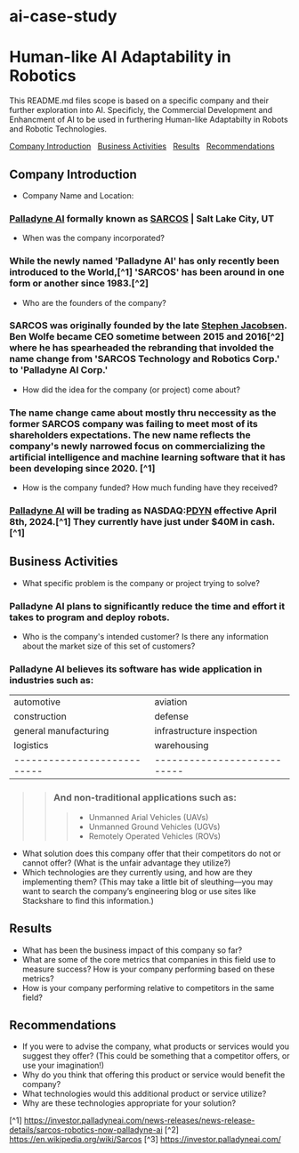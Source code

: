 # ai-case-study

# Human-like AI Adaptability in Robotics
This README.md files scope is based on a specific company and their further exploration into AI. Specificly, the Commercial Development and Enhancment of AI to be used in furthering Human-like Adaptabilty in Robots and Robotic Technologies.

[Company Introduction](#company-introduction) &nbsp; [Business Activities](#business-activities) &nbsp; [Results](#results) &nbsp; [Recommendations](#recommendations)

## Company Introduction

- Company Name and Location:
### [Palladyne AI](https://palladyneai.com/) formally known as [SARCOS](https://www.sarcos.com/) | Salt Lake City, UT

- When was the company incorporated?
### While the newly named 'Palladyne AI' has only recently been introduced to the World,[^1] 'SARCOS' has been around in one form or another since 1983.[^2]

- Who are the founders of the company?
### SARCOS was originally founded by the late [Stephen Jacobsen](https://en.wikipedia.org/wiki/Stephen_Jacobsen). Ben Wolfe became CEO sometime between 2015 and 2016[^2] where he has spearheaded the rebranding that involded the name change from 'SARCOS Technology and Robotics Corp.' to 'Palladyne AI Corp.'

- How did the idea for the company (or project) come about?
### The name change came about mostly thru neccessity as the former SARCOS company was failing to meet most of its shareholders expectations. The new name reflects the company's newly narrowed focus on commercializing the artificial intelligence and machine learning software that it has been developing since 2020. [^1]

- How is the company funded? How much funding have they received?
### [Palladyne AI](https://palladyneai.com/) will be trading as NASDAQ:[PDYN](https://www.msn.com/en-us/money/watchlist?tab=Related&id=bzx4pr&ocid=ansMSNMoney11&duration=1Y&src=b_secdans&relatedQuoteId=bzx4pr&relatedSource=MlAl) effective April 8th, 2024.[^1] They currently have just under $40M in cash.[^1]

## Business Activities

- What specific problem is the company or project trying to solve?
### Palladyne AI plans to significantly reduce the time and effort it takes to program and deploy robots.

- Who is the company's intended customer? Is there any information about the market size of this set of customers?
### Palladyne AI believes its software has wide application in industries such as:
|                           |                           |
|---------------------------|---------------------------|
|automotive                 |aviation                   |
|construction               |defense                    |
|general manufacturing      |infrastructure inspection  |
|logistics                  |warehousing                |
|---------------------------|---------------------------|

>> ### And non-traditional applications such as:
>>> - Unmanned Arial Vehicles (UAVs)
>>> - Unmanned Ground Vehicles (UGVs)
>>> - Remotely Operated Vehicles (ROVs)

* What solution does this company offer that their competitors do not or cannot offer? (What is the unfair advantage they utilize?)
* Which technologies are they currently using, and how are they implementing them? (This may take a little bit of sleuthing&mdash;you may want to search the company’s engineering blog or use sites like Stackshare to find this information.)

## Results

* What has been the business impact of this company so far?
* What are some of the core metrics that companies in this field use to measure success? How is your company performing based on these metrics?
* How is your company performing relative to competitors in the same field?

## Recommendations

* If you were to advise the company, what products or services would you suggest they offer? (This could be something that a competitor offers, or use your imagination!)
* Why do you think that offering this product or service would benefit the company?
* What technologies would this additional product or service utilize?
* Why are these technologies appropriate for your solution?

[^1] https://investor.palladyneai.com/news-releases/news-release-details/sarcos-robotics-now-palladyne-ai
[^2] https://en.wikipedia.org/wiki/Sarcos
[^3] https://investor.palladyneai.com/